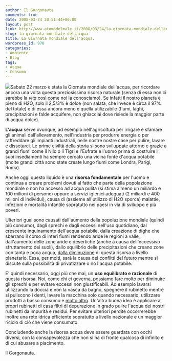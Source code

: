 ```yaml
---
author: Il Gorgonauta
comments: true
date: 2008-03-24 20:51:44+00:00
layout: post
link: http://www.atomodelmale.it/2008/03/24/la-giornata-mondiale-dellacqua/
slug: la-giornata-mondiale-dellacqua
title: La Giornata mondiale dell'acqua.
wordpress_id: 970
categories:
- Ambiente
- Blog
tags:
- Acqua
- Consumo
---
```


![](http://www.atomodelmale.it/wp-content/uploads/2008/10/cascata-1704-300x225.jpg)Sabato 22 marzo è stata la Giornata mondiale dell'acqua, per ricordare ancora una volta questa preziosissima risorsa naturale (senza di essa non ci sarebbe la _vita_ così come noi la conosciamo). Se infatti il nostro pianeta è pieno di H2O, solo il 2,5/3% è dolce (non salata, che invece è circa il 97% del totale) e di essa ancora meno è quella utilizzabile (fiumi, laghi, precipitazioni e falde acquifere, non ghiacciai dove risiede la maggior parte di acqua dolce).

**L'acqua** serve ovunque, ad esempio nell'agricoltura per irrigare e sfamare gli animali dall'allevamento, nell'industria per produrre energia o per raffreddare gli impianti industriali, nelle nostre nostre case per pulire, lavare e dissetarci. Le prime civiltà della storia si sono sviluppate attorno e grazie a grandi fiumi come il Nilo o il Tigri e l'Eufrate e l'uomo prima di costruire i suoi insediamenti ha sempre cercato una vicina fonte d'acqua potabile (molte grandi città  sono state create lungo fiumi come Londra, Parigi, Roma).

<!-- more -->


Anche oggi questo liquido è una **risorsa fondamentale** per l'uomo e continua a creare problemi dovuti al fatto che parte della popolazione mondiale o non ha accesso ad acqua pulita (si stima almeno un miliardo e 100 milioni di persone) oppure a servizi igienici adeguati (2 miliardi e 400 milioni di individui), causa di (assieme all'utilizzo di H2O sporca) malattie, infezioni e mortalità infantile sopratutto nei paesi in via di sviluppo e più poveri.

Ulteriori guai sono causati dall'aumento della popolazione mondiale (quindi più consumo), dagli sprechi e dagli eccessi nell'uso quotidiano, dal crescente inquinamento dell'acqua potabile, dalla creazione di dighe che sbarrano il corso di interi fiumi rendendo aride le regioni a valle, dall'aumento delle zone aride e desertiche (anche a causa dell'eccessivo sfruttamento dei suoli), dallo squilibrio delle precipitazioni  che creano zone con tanta e poca acqua, [dalla diminuzione](http://www.disinformazione.it/acqua.htm#Emergenza%20acqua) di questa risorsa a livello planetario. Essa, per molti, sarà la causa dei conflitti del futuro mentre si discute sulla possibilità di privatizzare o no l'acqua potabile.

E' quindi necessario, oggi più che mai, un **uso equilibrato e razionale** di questa risorsa. Noi, come chi ci governa, possiamo fare molto per diminuire gli sprechi e per evitare eccessi non giustificabili. Ad esempio lavarsi utilizzando la doccia e non la vasca da bagno, spegnere il rubinetto mentre si puliscono i denti, lavare la macchina solo quando necessario, utilizzare prodotti a basso consumo e [molto altro](http://www.ecoage.it/risparmiare-acqua.htm). Un'altra buona idea è applicare ai propri rubinetti di casa filtri di depurazione in grado pulire l'acqua dei nostri rubinetti da impurità e residui. Per evitare ulteriori perdite occorrerebbe inoltre una rete idrica efficiente sopratutto a livello nazionale e un maggior riciclo di ciò che viene consumato.

Concludendo anche la risorsa acqua deve essere guardata con occhi diversi, con la consapevolezza che non si ha di fronte qualcosa di infinito e di cui abusare a piacimento.

Il Gorgonauta.
